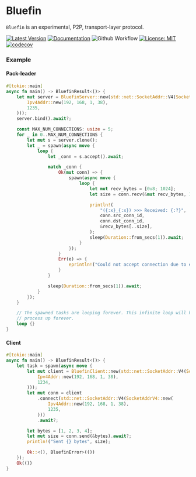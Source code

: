 # Bluefin

`Bluefin` is an experimental, P2P, transport-layer protocol.

[![Latest Version]][crates.io] 
[![Documentation]][docs.rs]
![Github Workflow](https://github.com/franklee26/bluefin/actions/workflows/bluefin.yml/badge.svg)
[![License: MIT](https://img.shields.io/badge/License-MIT-yellow.svg)](https://opensource.org/licenses/MIT)
[![codecov](https://codecov.io/github/franklee26/bluefin/graph/badge.svg?token=U0XPUZVE0I)](https://codecov.io/github/franklee26/bluefin)

### Example
#### Pack-leader
```rust
#[tokio::main]
async fn main() -> BluefinResult<()> {
    let mut server = BluefinServer::new(std::net::SocketAddr::V4(SocketAddrV4::new(
        Ipv4Addr::new(192, 168, 1, 38),
        1235,
    )));
    server.bind().await?;

    const MAX_NUM_CONNECTIONS: usize = 5;
    for _ in 0..MAX_NUM_CONNECTIONS {
        let mut s = server.clone();
        let _ = spawn(async move {
            loop {
                let _conn = s.accept().await;

                match _conn {
                    Ok(mut conn) => {
                        spawn(async move {
                            loop {
                                let mut recv_bytes = [0u8; 1024];
                                let size = conn.recv(&mut recv_bytes, 100).await.unwrap();

                                println!(
                                    "({:x}_{:x}) >>> Received: {:?}",
                                    conn.src_conn_id,
                                    conn.dst_conn_id,
                                    &recv_bytes[..size],
                                );
                                sleep(Duration::from_secs(1)).await;
                            }
                        });
                    }
                    Err(e) => {
                        eprintln!("Could not accept connection due to error: {:?}", e);
                    }
                }

                sleep(Duration::from_secs(1)).await;
            }
        });
    }

    // The spawned tasks are looping forever. This infinite loop will keep the
    // process up forever.
    loop {}
}
```
#### Client
```rust
#[tokio::main]
async fn main() -> BluefinResult<()> {
    let task = spawn(async move {
        let mut client = BluefinClient::new(std::net::SocketAddr::V4(SocketAddrV4::new(
            Ipv4Addr::new(192, 168, 1, 38),
            1234,
        )));
        let mut conn = client
            .connect(std::net::SocketAddr::V4(SocketAddrV4::new(
                Ipv4Addr::new(192, 168, 1, 38),
                1235,
            )))
            .await?;

        let bytes = [1, 2, 3, 4];
        let mut size = conn.send(&bytes).await?;
        println!("Sent {} bytes", size);

        Ok::<(), BluefinError>(())
    });
    Ok(())
}
```


[Latest Version]: https://img.shields.io/crates/v/bluefin.svg
[crates.io]: https://crates.io/crates/bluefin
[Documentation]: https://docs.rs/bluefin/badge.svg
[docs.rs]: https://docs.rs/bluefin